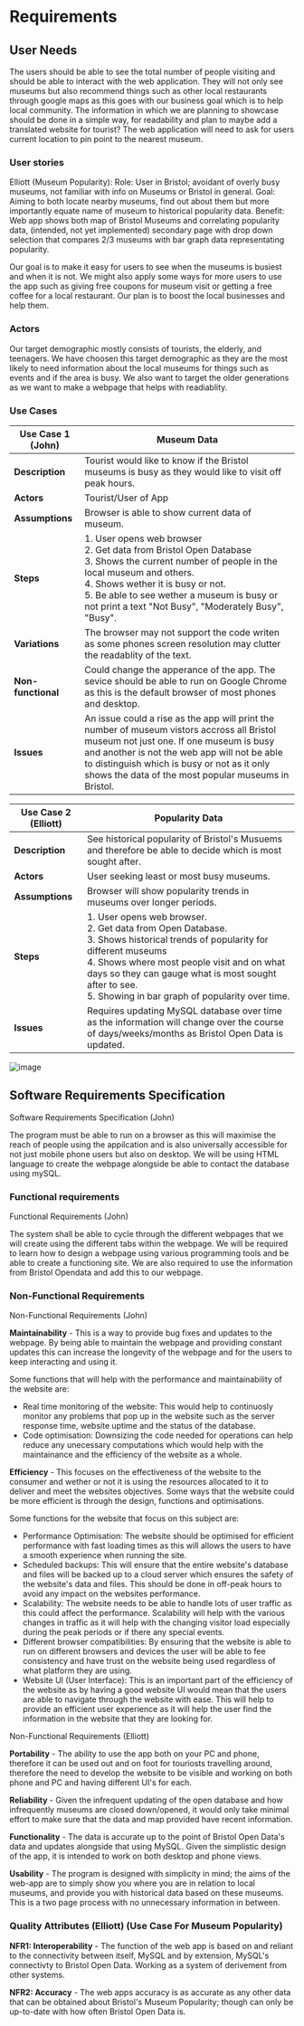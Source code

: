    # Requirements

## User Needs
The users should be able to see the total number of people visiting and should be able to interact with the web application.
They will not only see museums but also recommend things such as other local restaurants through google maps as this goes with our business goal which is to help local community. The information in which we are planning to showcase should be done in a simple way, for readability and plan to maybe add a translated website for tourist?
The web application will need to ask for users current location to pin point to the nearest museum.

### User stories
Elliott (Museum Popularity):
Role: User in Bristol; avoidant of overly busy museums, not familiar with info on Museums or Bristol in general.
Goal: Aiming to both locate nearby museums, find out about them but more importantly equate name of museum to historical popularity data.
Benefit: Web app shows both map of Bristol Museums and correlating popularity data, (intended, not yet implemented) secondary page with drop down selection that compares 2/3 museums with bar graph data representating popularity.

Our goal is to make it easy for users to see when the museums is busiest and when it is not. We might also apply some ways for more users to use the app such as giving free coupons for museum visit or getting a free coffee for a local restaurant. Our plan is to boost the local businesses and help them. 

### Actors
Our target demographic mostly consists of tourists, the elderly, and teenagers. We have choosen this target demographic as they are the most likely to need information about the local museums for things such as events and if the area is busy. We also want to target the older generations as we want to make a webpage that helps with readiablity.

### Use Cases

| Use Case 1 (John) | Museum Data |
| ---------------------------------------------------- | ----------------------------------------------------- |
| **Description** | Tourist would like to know if the Bristol museums is busy as they would like to visit off peak hours. |
| **Actors** | Tourist/User of App |
| **Assumptions** | Browser is able to show current data of museum. |
| **Steps** |    1. User opens web browser <br /> 2. Get data from Bristol Open Database <br /> 3. Shows the current number of people in the local museum and others.<br /> 4. Shows wether it is busy or not. <br /> 5. Be able to see wether a museum is busy or not print a text "Not Busy", "Moderately Busy", "Busy". 
| **Variations** | The browser may not support the code writen as some phones screen resolution may clutter the readablity of the text. |
| **Non-functional** | Could change the apperance of the app. The sevice should be able to run on Google Chrome as this is the default browser of most phones and desktop. |
| **Issues** | An issue could a rise as the app will print the number of museum vistors accross all Bristol museum not just one. If one museum is busy and another is not the web app will not be able to distinguish which is busy or not as it only shows the data of the most popular museums in Bristol. | </td></tr>

| Use Case 2 (Elliott) | Popularity Data |
| ---------------------------------------------------- | ----------------------------------------------------- |
| **Description** | See historical popularity of Bristol's Musuems and therefore be able to decide which is most sought after.  |
| **Actors** | User seeking least or most busy museums. |
| **Assumptions** | Browser will show popularity trends in museums over longer periods.|
| **Steps** |    1. User opens web browser. <br /> 2. Get data from Open Database. <br /> 3. Shows historical trends of popularity for different museums <br />4. Shows where most people visit and on what days so they can gauge what is most sought after to see. <br /> 5. Showing in bar graph of popularity over time. 
| **Issues** | Requires updating MySQL database over time as the information will change over the course of days/weeks/months as Bristol Open Data is updated. | </td></tr>

![image](https://user-images.githubusercontent.com/110387603/201328562-351a695f-1833-408e-8e1f-78b637ca5cc2.png)

## Software Requirements Specification

Software Requirements Specification (John)

The program must be able to run on a browser as this will maximise the reach of people using the appilcation and is also universally accessible for not just mobile phone users but also on desktop. We will be using HTML language to create the webpage alongside be able to contact the database using mySQL. 

### Functional requirements

Functional Requirements (John)

The system shall be able to cycle through the different webpages that we will create using the different tabs within the webpage. We will be required to learn how to design a webpage using various programming tools and be able to create a functioning site. We are also required to use the information from Bristol Opendata and add this to our webpage. 


### Non-Functional Requirements

Non-Functional Requirements (John)

**Maintainability** -  This is a way to provide bug fixes and updates to the webpage. By being able to maintain the webpage and providing constant updates this can increase the longevity of the webpage and for the users to keep interacting and using it.

Some functions that will help with the performance and maintainability of the website are:
- Real time monitoring of the website: This would help to continuosly monitor any problems that pop up in the website such as the server response time, website uptime and the status of the database.
- Code optimisation: Downsizing the code needed for operations can help reduce any unecessary computations which would help with the maintainance and the efficiency of the website as a whole. 


**Efficiency** - This focuses on the effectiveness of the website to the consumer and wether or not it is using the resources allocated to it to deliver and meet the websites objectives. Some ways that the website could be more efficient is through the design, functions and optimisations. 

Some functions for the website that focus on this subject are: 
- Performance Optimisation: The website should be optimised for efficient performance with fast loading times as this will allows the users to have a smooth experience when running the site. 
- Scheduled backups: This will ensure that the entire website's database and files will be backed up to a cloud server which ensures the safety of the website's data and files. This should be done in off-peak hours to avoid any impact on the websites performance.
- Scalability: The website needs to be able to handle lots of user traffic as this could affect the performance. Scalability will help with the various changes in traffic as it will help with the changing visitor load especially during the peak periods or if there any special events. 
- Different browser compatibilities: By ensuring that the website is able to run on different browsers and devices the user will be able to fee consistency and have trust on the website being used regardless of what platform they are using. 
- Website UI (User Interface): This is an important part of the efficiency of the website as by having a good website UI would mean that the users are able to navigate through the website with ease. This will help to provide an efficient user experience as it will help the user find the information in the website that they are looking for. 


Non-Functional Requirements (Elliott)

**Portability** - The ability to use the app both on your PC and phone, therefore it can be used out and on foot for touriosts travelling around, therefore the need to develop the website to be visible and working on both phone and PC and having different UI's for each.

**Reliability** - Given the infrequent updating of the open database and how infrequently museums are closed down/opened, it would only take minimal effort to make sure that the data and map provided have recent information.

**Functionality** - The data is accurate up to the point of Bristol Open Data's data and updates alongside that using MySQL. Given the simplistic design of the app, it is intended to work on both desktop and phone views.

**Usability** - The program is designed with simplicity in mind; the aims of the web-app are to simply show you where you are in relation to local museums, and provide you with historical data based on these museums. This is a two page process with no unnecessary information in between.

### Quality Attributes (Elliott) (Use Case For Museum Popularity)

**NFR1: Interoperability** - The function of the web app is based on and reliant to the connectivity between itself, MySQL and by extension, MySQL's connectivty to Bristol Open Data. Working as a system of derivement from other systems.

**NFR2: Accuracy** - The web apps accuracy is as accurate as any other data that can be obtained about Bristol's Museum Popularity; though can only be up-to-date with how often Bristol Open Data is.
